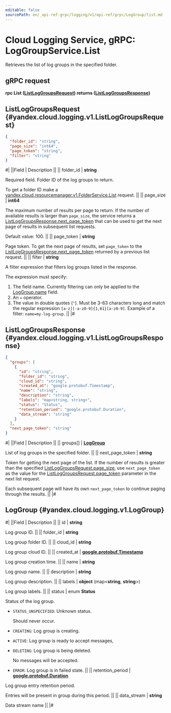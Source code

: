 ```yaml
---
editable: false
sourcePath: en/_api-ref-grpc/logging/v1/api-ref/grpc/LogGroup/list.md
---
```


# Cloud Logging Service, gRPC: LogGroupService.List

Retrieves the list of log groups in the specified folder.

## gRPC request

**rpc List ([ListLogGroupsRequest](#yandex.cloud.logging.v1.ListLogGroupsRequest)) returns ([ListLogGroupsResponse](#yandex.cloud.logging.v1.ListLogGroupsResponse))**

## ListLogGroupsRequest {#yandex.cloud.logging.v1.ListLogGroupsRequest}

```json
{
  "folder_id": "string",
  "page_size": "int64",
  "page_token": "string",
  "filter": "string"
}
```

#|
||Field | Description ||
|| folder_id | **string**

Required field. Folder ID of the log groups to return.

To get a folder ID make a [yandex.cloud.resourcemanager.v1.FolderService.List](/docs/resource-manager/api-ref/grpc/Folder/list#List) request. ||
|| page_size | **int64**

The maximum number of results per page to return. If the number of available
results is larger than `page_size`, the service returns a [ListLogGroupsResponse.next_page_token](#yandex.cloud.logging.v1.ListLogGroupsResponse)
that can be used to get the next page of results in subsequent list requests.

Default value: 100. ||
|| page_token | **string**

Page token. To get the next page of results, set `page_token` to the
[ListLogGroupsResponse.next_page_token](#yandex.cloud.logging.v1.ListLogGroupsResponse) returned by a previous list request. ||
|| filter | **string**

A filter expression that filters log groups listed in the response.

The expression must specify:
1. The field name. Currently filtering can only be applied to the [LogGroup.name](#yandex.cloud.logging.v1.LogGroup) field.
2. An `=` operator.
3. The value in double quotes (`"`). Must be 3-63 characters long and match the regular expression `[a-z][-a-z0-9]{1,61}[a-z0-9]`.
Example of a filter: `name=my-log-group`. ||
|#

## ListLogGroupsResponse {#yandex.cloud.logging.v1.ListLogGroupsResponse}

```json
{
  "groups": [
    {
      "id": "string",
      "folder_id": "string",
      "cloud_id": "string",
      "created_at": "google.protobuf.Timestamp",
      "name": "string",
      "description": "string",
      "labels": "map<string, string>",
      "status": "Status",
      "retention_period": "google.protobuf.Duration",
      "data_stream": "string"
    }
  ],
  "next_page_token": "string"
}
```

#|
||Field | Description ||
|| groups[] | **[LogGroup](#yandex.cloud.logging.v1.LogGroup)**

List of log groups in the specified folder. ||
|| next_page_token | **string**

Token for getting the next page of the list. If the number of results is greater than
the specified [ListLogGroupsRequest.page_size](#yandex.cloud.logging.v1.ListLogGroupsRequest), use `next_page_token` as the value
for the [ListLogGroupsRequest.page_token](#yandex.cloud.logging.v1.ListLogGroupsRequest) parameter in the next list request.

Each subsequent page will have its own `next_page_token` to continue paging through the results. ||
|#

## LogGroup {#yandex.cloud.logging.v1.LogGroup}

#|
||Field | Description ||
|| id | **string**

Log group ID. ||
|| folder_id | **string**

Log group folder ID. ||
|| cloud_id | **string**

Log group cloud ID. ||
|| created_at | **[google.protobuf.Timestamp](https://developers.google.com/protocol-buffers/docs/reference/google.protobuf#timestamp)**

Log group creation time. ||
|| name | **string**

Log group name. ||
|| description | **string**

Log group description. ||
|| labels | **object** (map<**string**, **string**>)

Log group labels. ||
|| status | enum **Status**

Status of the log group.

- `STATUS_UNSPECIFIED`: Unknown status.

  Should never occur.
- `CREATING`: Log group is creating.
- `ACTIVE`: Log group is ready to accept messages,
- `DELETING`: Log group is being deleted.

  No messages will be accepted.
- `ERROR`: Log group is in failed state. ||
|| retention_period | **[google.protobuf.Duration](https://developers.google.com/protocol-buffers/docs/reference/csharp/class/google/protobuf/well-known-types/duration)**

Log group entry retention period.

Entries will be present in group during this period. ||
|| data_stream | **string**

Data stream name ||
|#